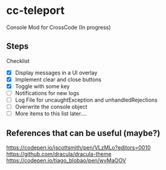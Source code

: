 # cc-teleport

Console Mod for CrossCode (In progress)

## Steps

Checklist
- [x] Display messages in a UI overlay    
- [x] Implement clear and close buttons
- [x] Toggle with some key
- [ ] Notifications for new logs
- [ ] Log File for uncaughtException and unhandledRejections
- [ ] Overwrite the console object
- [ ] More items to this list later....

## References that can be useful (maybe?)
https://codepen.io/jscottsmith/pen/VLzMLo?editors=0010
https://github.com/dracula/dracula-theme
https://codepen.io/tiago_blobao/pen/wvMaOOV 